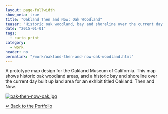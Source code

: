 ```yaml
---
layout: page-fullwidth
show_meta: true
title: "Oakland Then and Now: Oak Woodland"
teaser: "Historic oak woodland, bay and shoreline over the current day built up land area of Oakland, CA."
date: "2015-01-01"
tags:
  - carto print 
category:
  - work
header: no
permalink: "/work/oakland-then-and-now-oak-woodland.html"
---
```



A prototype map design for the Oakland Museum of California. This map shows historic oak woodland areas, and a historic bay and shoreline over the current day built up land area for an exhibit titled Oakland: Then and Now.


  <a href="{{site.url}}{{site.baseurl}}/images/oak-then-now-oak.jpg" target="_blank">
    <img class="portfolio" src="{{site.url}}{{site.baseurl}}/images/oak-then-now-oak.jpg" alt="oak-then-now-oak.jpg">
  </a>



[<span class="back-arrow">&#8619;</span> Back to the Portfolio](/work/)